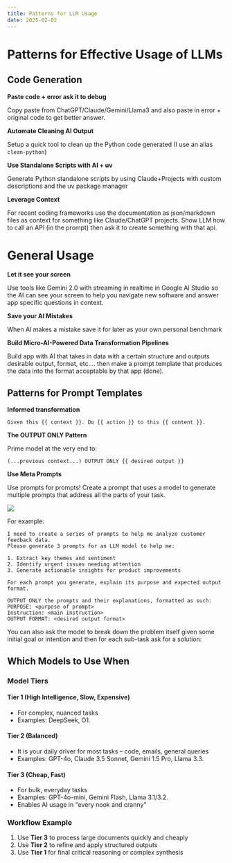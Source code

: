 ```yaml
---
title: Patterns for LLM Usage
date: 2025-02-02
---
```

 

# Patterns for Effective Usage of LLMs

## Code Generation

**Paste code + error ask it to debug**

Copy paste from ChatGPT/Claude/Gemini/Llama3 and also paste in error + original code
to get better answer.

**Automate Cleaning AI Output**

Setup a quick tool to clean up the Python code generated (I use an alias `clean-python`)

**Use Standalone Scripts with AI + uv**

Generate Python standalone scripts by using Claude+Projects with custom descriptions and the uv package manager

**Leverage Context**

For recent coding frameworks use the documentation as json/markdown files as context for something like Claude/ChatGPT projects.
Show LLM how to call an API (in the prompt) then ask it to create something with that api.


# General Usage

**Let it see your screen**

Use tools like Gemini 2.0 with streaming in realtime in Google AI Studio
so the AI can see your screen to help you navigate new software and answer app specific
questions in context.

**Save your AI Mistakes**

When AI makes a mistake save it for later as your own personal benchmark

**Build Micro-AI-Powered Data Transformation Pipelines**

Build app with AI that takes in data with a certain structure and outputs 
desirable output, format, etc.... then make a prompt template that 
produces the data into the format acceptable 
by that app (done).  

## Patterns for Prompt Templates

**Informed transformation** 

```
Given this {{ context }}. Do {{ action }} to this {{ content }}.
```

**The OUTPUT ONLY Pattern**

Prime model at the very end to: 

```(...previous context...) OUTPUT ONLY {{ desired output }}```

**Use Meta Prompts**

Use prompts for prompts! Create a prompt that uses a model to 
generate multiple prompts that address all the parts of your task.

![](2025-02-02-13-04-00.png)

For example:

```
I need to create a series of prompts to help me analyze customer feedback data. 
Please generate 3 prompts for an LLM model to help me:

1. Extract key themes and sentiment
2. Identify urgent issues needing attention
3. Generate actionable insights for product improvements

For each prompt you generate, explain its purpose and expected output format.

OUTPUT ONLY the prompts and their explanations, formatted as such:
PURPOSE: <purpose of prompt>
Instruction: <main instruction>
OUTPUT FORMAT: <desired output format>
```

You can also ask the model to break down the problem itself given some 
initial goal or intention and then for each sub-task ask for a solution:

## Which Models to Use When

### Model Tiers

#### Tier 1 (High Intelligence, Slow, Expensive)

- For complex, nuanced tasks
- Examples: DeepSeek, O1.  

#### Tier 2 (Balanced)

- It is your daily driver for most tasks – code, emails, general queries
- Examples: GPT-4o, Claude 3.5 Sonnet, Gemini 1.5 Pro, Llama 3.3.

#### Tier 3 (Cheap, Fast) 
- For bulk, everyday tasks
- Examples: GPT-4o-mini, Gemini Flash, Llama 3.1/3.2.
- Enables AI usage in "every nook and cranny"

### Workflow Example
1. Use **Tier 3** to process large documents quickly and cheaply
2. Use **Tier 2** to refine and apply structured outputs
3. Use **Tier 1** for final critical reasoning or complex synthesis